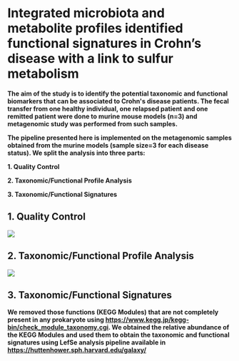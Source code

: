 <h1> Integrated microbiota and metabolite profiles identified functional signatures in Crohn’s disease with a link to sulfur metabolism </h1>

<b>     The aim of the study is to identify the potential taxonomic and functional biomarkers that can be associated to Crohn's disease patients. The fecal transfer from one healthy individual, one relapsed patient and one remitted patient were done to murine mouse models (n=3) and metagenomic study was performed from such samples.<p>
        The pipeline presented here is implemented on the metagenomic samples obtained from the murine models (sample size=3 for each disease status). We split the analysis into three parts: <p>
        1. Quality Control <p>
        2. Taxonomic/Functional Profile Analysis <p>
        3. Taxonomic/Functional Signatures <p>
        
<h2> 1. Quality Control </h2>
<img src="https://github.com/abilashdurairaj/Amira-et-al.-2019/blob/master/pictures/QC_pipeline_fin.PNG" width: "40%" height: "30%">
<h2> 2. Taxonomic/Functional Profile Analysis </h2>
<img src="https://github.com/abilashdurairaj/Amira-et-al.-2019/blob/master/pictures/outline_analysis.PNG" width: "40%" height: "30%">
<h2> 3. Taxonomic/Functional Signatures </h2>

We removed those functions (KEGG Modules) that are not completely present in any prokaryote using https://www.kegg.jp/kegg-bin/check_module_taxonomy.cgi. We obtained the relative abundance of the KEGG Modules and used them to obtain the taxonomic and functional signatures using LefSe analysis pipeline available in https://huttenhower.sph.harvard.edu/galaxy/
</b>
        
